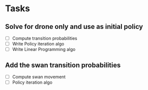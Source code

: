 # Tasks

## Solve for drone only and use as initial policy

- [ ] Compute transition probabilities
- [ ] Write Policy iteration algo
- [ ] Write Linear Programming algo

## Add the swan transition probabilities

- [ ] Compute swan movement
- [ ] Policy iteration algo
